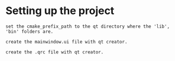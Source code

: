 #   Setting up the project

    set the cmake_prefix_path to the qt directory where the 'lib',
    'bin' folders are.

    create the mainwindow.ui file with qt creator.

    create the .qrc file with qt creator.